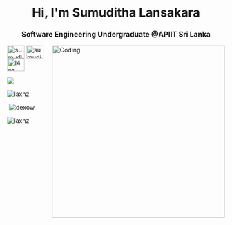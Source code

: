 
<h1 align="center">Hi, I'm Sumuditha Lansakara</h1>
<h3 align="center">Software Engineering Undergraduate @APIIT Sri Lanka</h3>


<p align="left">
<img align="right" alt="Coding" width="400" src="https://media.tenor.com/w0v-KYiUNXoAAAAd/family-guy-peter-griffin.gif"/>
<a href="https://www.linkedin.com/in/sumuditha-lansakara/" target="blank"><img align="center" src="https://raw.githubusercontent.com/rahuldkjain/github-profile-readme-generator/master/src/images/icons/Social/linked-in-alt.svg" alt="sumuditha-lansakara" height="30" width="40" /></a>
<a href="https://stackoverflow.com/users/21833157/sumuditha-lansakara" target="blank"><img align="center" src="https://raw.githubusercontent.com/rahuldkjain/github-profile-readme-generator/master/src/images/icons/Social/stack-overflow.svg" alt="sumuditha-lansakara" height="30" width="40" /></a>
<a href="https://www.youtube.com/channel/UCBo51UOLgHCtbK-qOAsIwwg" target="blank"><img align="center" src="https://raw.githubusercontent.com/rahuldkjain/github-profile-readme-generator/master/src/images/icons/Social/youtube.svg" alt="l4nz" height="30" width="40" /></a>
</p>


<p align="left">
<a href="https://skillicons.dev">
<img src="https://skillicons.dev/icons?i=html,css,bootstrap,js,react,nodejs,mongodb,postman" /></a>
</p>

<p><img src="https://github-readme-stats.vercel.app/api/top-langs?username=laxnz&show_icons=true&theme=dark&locale=en&layout=compact" alt="laxnz" /></p>

<p>&nbsp;<img src="https://github-readme-stats.vercel.app/api?username=laxnz&show_icons=true&theme=dark&cache_seconds=1800&locale=en" alt="dexow" /></p>

<p><img src="https://github-readme-streak-stats.herokuapp.com/?user=laxnz&theme=dark" alt="laxnz" /></p>
